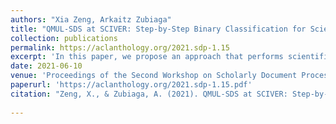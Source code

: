 ```yaml
---
authors: "Xia Zeng, Arkaitz Zubiaga"
title: "QMUL-SDS at SCIVER: Step-by-Step Binary Classification for Scientific Claim Verification"
collection: publications
permalink: https://aclanthology.org/2021.sdp-1.15
excerpt: 'In this paper, we propose an approach that performs scientific claim verification by doing binary classifications step-by-step.'
date: 2021-06-10
venue: 'Proceedings of the Second Workshop on Scholarly Document Processing'
paperurl: 'https://aclanthology.org/2021.sdp-1.15.pdf'
citation: "Zeng, X., & Zubiaga, A. (2021). QMUL-SDS at SCIVER: Step-by-step binary classification for scientific claim ver-ification. In Proceedings of the Second Workshop on Scientific Document Processing (pp. 116–123). Association for Computational Linguistics."
    
---
```

